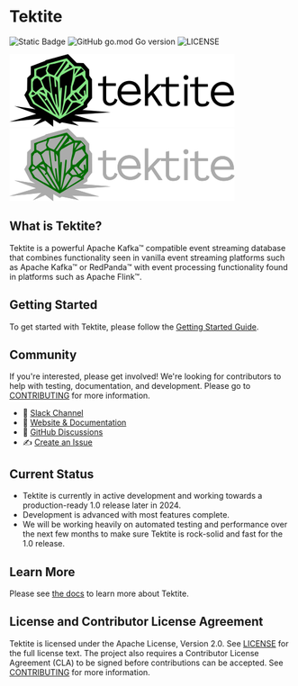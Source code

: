 # Tektite

![Static Badge](https://img.shields.io/badge/Maturity--Level-Alpha-red)
![GitHub go.mod Go version](https://img.shields.io/github/go-mod/go-version/spirit-labs/tektite?logo=go)
![LICENSE](https://img.shields.io/github/license/spirit-labs/tektite?logo=apache)

![Tektite Logo](./docs/images/tektite-logo-light.png#gh-light-mode-only)
![Tektite Logo](./docs/images/tektite-logo-dark.png#gh-dark-mode-only)

## What is Tektite?

Tektite is a powerful Apache Kafka™ compatible event streaming database that combines functionality seen in vanilla
event streaming platforms such as Apache Kafka™ or RedPanda™ with event processing functionality found in platforms such
as Apache Flink™.

## Getting Started

To get started with Tektite, please follow the [Getting Started Guide](https://tektitedb.com/getting_started/).

## Community

If you're interested, please get involved! We're looking for contributors to help with testing, documentation, and development. Please go to [CONTRIBUTING](CONTRIBUTING.MD) for more information.
* :mega: [Slack Channel](https://join.slack.com/t/tektiteworkspace/shared_invite/zt-2ju7rh24j-fr2SFinO5TaL2k32L0tK5w)
* :book: [Website & Documentation](http://www.tektitedb.com)
* :thread: [GitHub Discussions](https://github.com/spirit-labs/tektite/discussions)
* :writing_hand: [Create an Issue](https://github.com/spirit-labs/tektite/issues/new)

## Current Status

- Tektite is currently in active development and working towards a production-ready 1.0 release later in 2024.
- Development is advanced with most features complete.
- We will be working heavily on automated testing and performance over the next few months to make sure Tektite is rock-solid and fast for the 1.0 release.

## Learn More

Please see [the docs](http://www.tektitedb.com) to learn more about Tektite.

## License and Contributor License Agreement

Tektite is licensed under the Apache License, Version 2.0. See [LICENSE](LICENSE) for the full license text. The project also requires a Contributor License Agreement (CLA) to be signed before contributions can be accepted. See [CONTRIBUTING](CONTRIBUTING.MD) for more information.
